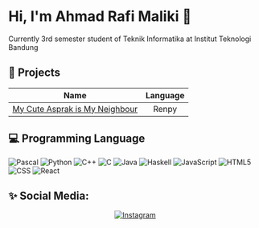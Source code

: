 # Hi, I'm Ahmad Rafi Maliki 👋

Currently 3rd semester student of Teknik Informatika at Institut Teknologi Bandung

## 🧾 Projects

| Name  | Language |
| :-------------: |:-------------:|
| [My Cute Asprak is My Neighbour](https://drive.google.com/drive/folders/1a7GwMeosk4CvqT_pTlDcohAlKsCeZIE6?usp=sharing)      | Renpy | 

## 💻 Programming Language

 ![Pascal](https://img.shields.io/badge/Python-14354C?style=for-the-badge&logo=python)
 ![Python](https://img.shields.io/badge/Python-14354C?style=for-the-badge&logo=python)
 ![C++](https://img.shields.io/badge/C%2B%2B-00599C?style=for-the-badge&logo=c%2B%2B&logoColor=white)
 ![C](https://img.shields.io/badge/C-00599C?style=for-the-badge&logo=c&logoColor=white)
 ![Java](https://img.shields.io/badge/Java-ED8B00?style=for-the-badge&logo=java&logoColor=white)
 ![Haskell](https://img.shields.io/badge/Haskell-5e5086?style=for-the-badge&logo=haskell&logoColor=white)
 ![JavaScript](https://img.shields.io/badge/JavaScript-F7DF1E?style=for-the-badge&logo=javascript&logoColor=black)
 ![HTML5](https://img.shields.io/badge/HTML5-E34F26?style=for-the-badge&logo=html5&logoColor=white)
 ![CSS](https://img.shields.io/badge/CSS3-1572B6?style=for-the-badge&logo=css3&logoColor=white)
 ![React](https://img.shields.io/badge/React-20232A?style=for-the-badge&logo=react&logoColor=61DAFB)


## ✨ Social Media:
  <p align = "center">
<a href="[https://www.instagram.com/mgarebaldhie](https://www.instagram.com/rafimaliki_/) " target="_blank"><img src="https://img.shields.io/badge/Instagram-E4405F?style=for-the-badge&logo=instagram&logoColor=white" alt="Instagram"></a>
  </p>
